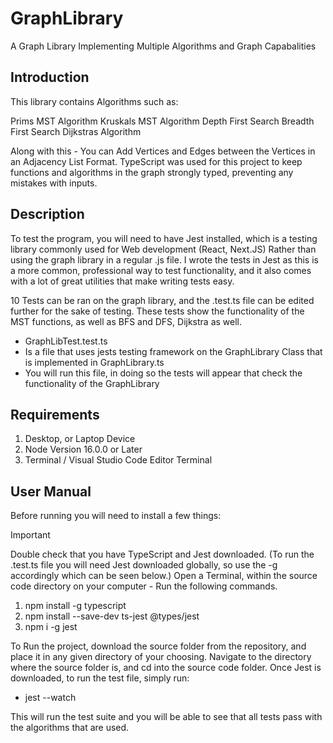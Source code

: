 # GraphLibrary

A Graph Library Implementing Multiple Algorithms and Graph Capabalities

## Introduction	

This library contains Algorithms such as: 

Prims MST Algorithm 
Kruskals MST Algorithm 
Depth First Search
Breadth First Search 
Dijkstras Algorithm 

Along with this - You can Add Vertices and Edges between the Vertices in an Adjacency List Format. 
TypeScript was used for this project to keep functions and algorithms in the graph strongly typed, preventing any mistakes with inputs.

## Description

To test the program, you will need to have Jest installed, which is a testing library commonly used for Web development (React, Next.JS)
Rather than using the graph library in a regular .js file. I wrote the tests in Jest as this is a more common, professional way to test functionality, and it also comes with a lot of great utilities that make writing tests easy.

10 Tests can be ran on the graph library, and the .test.ts file can be edited further for the sake of testing. 
These tests show the functionality of the MST functions, as well as BFS and DFS, Dijkstra as well.

* GraphLibTest.test.ts
* Is a file that uses jests testing framework on the GraphLibrary Class that is implemented in GraphLibrary.ts
* You will run this file, in doing so the tests will appear that check the functionality of the GraphLibrary

## Requirements	
1. Desktop, or Laptop Device
2. Node Version 16.0.0 or Later 
3. Terminal / Visual Studio Code Editor Terminal
   
## User Manual

Before running you will need to install a few things: 

> [!IMPORTANT]
> Double check that you have TypeScript and Jest downloaded. (To run the .test.ts file you will need Jest downloaded globally, so use the -g accordingly which can be seen below.)
> Open a Terminal, within the source code directory on your computer - Run the following commands.

1. npm install -g typescript
3. npm install --save-dev ts-jest @types/jest
4. npm i -g jest

To Run the project, download the source folder from the repository, and place it in any given directory of your choosing. Navigate to the directory where the source folder is, and cd into the source code folder.
Once Jest is downloaded, to run the test file, simply run: 

* jest --watch 

This will run the test suite and you will be able to see that all tests pass with the algorithms that are used.




